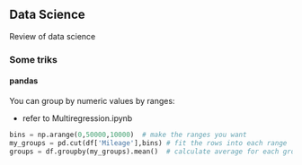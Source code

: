 ## Data Science
Review of data science


### Some triks
#### pandas
You can group by numeric values by ranges:
- refer to Multiregression.ipynb
```python
bins = np.arange(0,50000,10000)  # make the ranges you want
my_groups = pd.cut(df['Mileage'],bins) # fit the rows into each range
groups = df.groupby(my_groups).mean()  # calculate average for each group
```
